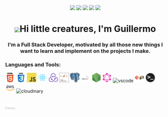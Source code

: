 <p align="center">
  <a href="#" ><img src="https://media.giphy.com/media/3oEduKxFBnlec6DBMA/giphy.gif" width="150" /></a>
  <a href="#" ><img src="https://media.giphy.com/media/3oEduKxFBnlec6DBMA/giphy.gif" width="150" /></a>
  <a href="#" ><img src="https://media.giphy.com/media/3oEduKxFBnlec6DBMA/giphy.gif" width="150" /></a>
  <a href="#" ><img src="https://media.giphy.com/media/3oEduKxFBnlec6DBMA/giphy.gif" width="150" /></a>
  <a href="#" ><img src="https://media.giphy.com/media/3oEduKxFBnlec6DBMA/giphy.gif" width="150" /></a>
</p>

<p float="center">
  <h1 align="center"><img align="center" src="https://media.giphy.com/media/lcjDOcw21MzGGZImiR/giphy.gif" width="60"/>Hi little creatures, I'm Guillermo
<!--   <a href="https://www.linkedin.com/in/esequieldelgado-fullstack-uxui/" target="blank"><img align="center" src="https://res.cloudinary.com/dcen68vrk/image/upload/v1616988077/GitHub%20Profile/linkedin_rwayfd.svg" alt="https://www.linkedin.com/in/esequieldelgado-fullstack-uxui/" height="30" width="40" /></a>
  <a href="https://www.behance.net/ezed" target="blank"><img align="center" src="https://res.cloudinary.com/dcen68vrk/image/upload/v1616987982/GitHub%20Profile/behance_digfkg.svg" alt="https://www.behance.net/ezed" height="30" width="40" /></a>
  <a href="https://www.instagram.com/im_edl/" target="blank"><img align="center" src="https://res.cloudinary.com/dcen68vrk/image/upload/v1616987808/GitHub%20Profile/instagram_hfy47c.svg" height="30" width="40" /></a>
  <a href="#" ><img align="center" src="https://media.giphy.com/media/5hmgfdvimPl5NjTUU6/giphy.gif" width="50" /></a> -->
</h1>
</p>





<h3 align="center">I'm a Full Stack Developer, motivated by all those new things I want to learn and implement on the projects I make.</h3>

<h3 align="left">Languages and Tools:</h3>

<p align="left">
  <img src="https://raw.githubusercontent.com/github/explore/80688e429a7d4ef2fca1e82350fe8e3517d3494d/topics/html/html.png" alt="html" height="30" margin-left="4px"/>
  <img src="https://raw.githubusercontent.com/github/explore/80688e429a7d4ef2fca1e82350fe8e3517d3494d/topics/css/css.png" alt="css" height="30"/>
  <img src="https://raw.githubusercontent.com/github/explore/80688e429a7d4ef2fca1e82350fe8e3517d3494d/topics/javascript/javascript.png" alt="javascript" height="30"/>
  <img src="https://raw.githubusercontent.com/github/explore/80688e429a7d4ef2fca1e82350fe8e3517d3494d/topics/react/react.png" alt="react" height="30"/>
  <img src="https://raw.githubusercontent.com/github/explore/80688e429a7d4ef2fca1e82350fe8e3517d3494d/topics/redux/redux.png" alt="redux" height="30"/>
  <img src="https://raw.githubusercontent.com/github/explore/80688e429a7d4ef2fca1e82350fe8e3517d3494d/topics/styled-components/styled-components.png" alt="styled-components" height="30"/>
  <img src="https://raw.githubusercontent.com/github/explore/80688e429a7d4ef2fca1e82350fe8e3517d3494d/topics/postgresql/postgresql.png" alt="postgres" height="30"/>
  <img src="https://raw.githubusercontent.com/github/explore/80688e429a7d4ef2fca1e82350fe8e3517d3494d/topics/mysql/mysql.png" alt="mysql" height="30"/>
  <img src="https://raw.githubusercontent.com/github/explore/80688e429a7d4ef2fca1e82350fe8e3517d3494d/topics/nodejs/nodejs.png" alt="nodejs" height="30"/>
  <img src="https://raw.githubusercontent.com/github/explore/80688e429a7d4ef2fca1e82350fe8e3517d3494d/topics/graphql/graphql.png" alt="graphql" height="30"/>
  <img src="https://upload.wikimedia.org/wikipedia/commons/thumb/9/9a/Visual_Studio_Code_1.35_icon.svg/1024px-Visual_Studio_Code_1.35_icon.svg.png" alt="vscode" height="30"/>
  <img src="https://raw.githubusercontent.com/github/explore/80688e429a7d4ef2fca1e82350fe8e3517d3494d/topics/git/git.png" alt="git" height="30"/>
  <img src="https://raw.githubusercontent.com/github/explore/80688e429a7d4ef2fca1e82350fe8e3517d3494d/topics/terminal/terminal.png" alt="terminal" height="30"/>
  <img src="https://raw.githubusercontent.com/github/explore/80688e429a7d4ef2fca1e82350fe8e3517d3494d/topics/aws/aws.png" alt="aws" height="30"/>
  <img src="https://seeklogo.com/images/C/cloudinary-logo-91D46BA298-seeklogo.com.png" alt="cloudinary" height="30"/>
  
  
  <code><a href="https://expressjs.com" target="_blank"> <img src="https://raw.githubusercontent.com/github/explore/80688e429a7d4ef2fca1e82350fe8e3517d3494d/topics/express/express.png" alt="express" height="30"/></a></code>

<!--
**ggonzalescbs/ggonzalescbs** is a ✨ _special_ ✨ repository because its `README.md` (this file) appears on your GitHub profile.

Here are some ideas to get you started:

- 🔭 I’m currently working on ...
- 🌱 I’m currently learning ...
- 👯 I’m looking to collaborate on ...
- 🤔 I’m looking for help with ...
- 💬 Ask me about ...
- 📫 How to reach me: ...
- 😄 Pronouns: ...
- ⚡ Fun fact: ...
-->
